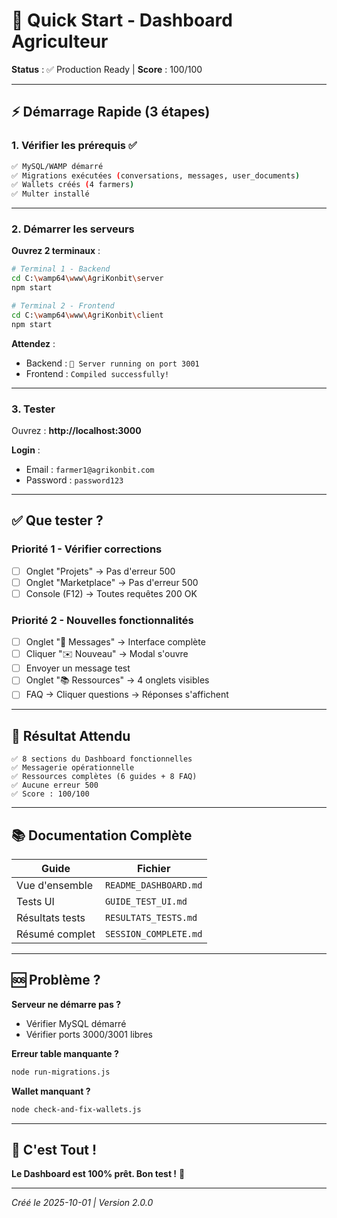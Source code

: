 # 🚀 Quick Start - Dashboard Agriculteur

**Status** : ✅ Production Ready | **Score** : 100/100

---

## ⚡ Démarrage Rapide (3 étapes)

### 1. Vérifier les prérequis ✅

```bash
✅ MySQL/WAMP démarré
✅ Migrations exécutées (conversations, messages, user_documents)
✅ Wallets créés (4 farmers)
✅ Multer installé
```

---

### 2. Démarrer les serveurs

**Ouvrez 2 terminaux** :

```bash
# Terminal 1 - Backend
cd C:\wamp64\www\AgriKonbit\server
npm start

# Terminal 2 - Frontend  
cd C:\wamp64\www\AgriKonbit\client
npm start
```

**Attendez** :
- Backend : `🚀 Server running on port 3001`
- Frontend : `Compiled successfully!`

---

### 3. Tester

Ouvrez : **http://localhost:3000**

**Login** :
- Email : `farmer1@agrikonbit.com`
- Password : `password123`

---

## ✅ Que tester ?

### Priorité 1 - Vérifier corrections
- [ ] Onglet "Projets" → Pas d'erreur 500
- [ ] Onglet "Marketplace" → Pas d'erreur 500
- [ ] Console (F12) → Toutes requêtes 200 OK

### Priorité 2 - Nouvelles fonctionnalités
- [ ] Onglet "💬 Messages" → Interface complète
- [ ] Cliquer "✉️ Nouveau" → Modal s'ouvre
- [ ] Envoyer un message test
- [ ] Onglet "📚 Ressources" → 4 onglets visibles
- [ ] FAQ → Cliquer questions → Réponses s'affichent

---

## 🎯 Résultat Attendu

```
✅ 8 sections du Dashboard fonctionnelles
✅ Messagerie opérationnelle
✅ Ressources complètes (6 guides + 8 FAQ)
✅ Aucune erreur 500
✅ Score : 100/100
```

---

## 📚 Documentation Complète

| Guide | Fichier |
|-------|---------|
| Vue d'ensemble | `README_DASHBOARD.md` |
| Tests UI | `GUIDE_TEST_UI.md` |
| Résultats tests | `RESULTATS_TESTS.md` |
| Résumé complet | `SESSION_COMPLETE.md` |

---

## 🆘 Problème ?

**Serveur ne démarre pas ?**
- Vérifier MySQL démarré
- Vérifier ports 3000/3001 libres

**Erreur table manquante ?**
```bash
node run-migrations.js
```

**Wallet manquant ?**
```bash
node check-and-fix-wallets.js
```

---

## 🎉 C'est Tout !

**Le Dashboard est 100% prêt. Bon test !** 🚀

---

_Créé le 2025-10-01 | Version 2.0.0_
